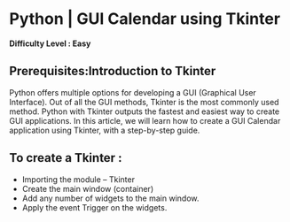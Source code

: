 # Python | GUI Calendar using Tkinter
**Difficulty Level : Easy**
## Prerequisites:Introduction to Tkinter
Python offers multiple options for developing a GUI (Graphical User Interface). Out of all the GUI methods, Tkinter is the most commonly used method. Python with Tkinter outputs the fastest and easiest way to create GUI applications. In this article, we will learn how to create a GUI Calendar application using Tkinter, with a step-by-step guide. 
## To create a Tkinter : 
- Importing the module – Tkinter
- Create the main window (container)
- Add any number of widgets to the main window.
- Apply the event Trigger on the widgets.
